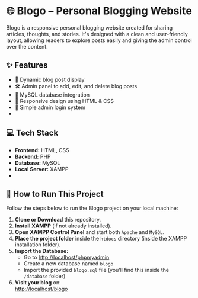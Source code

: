 # 🌐 Blogo – Personal Blogging Website

Blogo is a responsive personal blogging website created for sharing articles, thoughts, and stories. It's designed with a clean and user-friendly layout, allowing readers to explore posts easily and giving the admin control over the content.

## ✨ Features

- 📰 Dynamic blog post display
- 🛠 Admin panel to add, edit, and delete blog posts
- 💾 MySQL database integration
- 🎨 Responsive design using HTML & CSS
- 🔐 Simple admin login system
- 
## 💻 Tech Stack

- **Frontend:** HTML, CSS
- **Backend:** PHP
- **Database:** MySQL
- **Local Server:** XAMPP
- 
## 🚀 How to Run This Project

Follow the steps below to run the Blogo project on your local machine:

1. **Clone or Download** this repository.
2. **Install XAMPP** (if not already installed).
3. **Open XAMPP Control Panel** and start both `Apache` and `MySQL`.
4. **Place the project folder** inside the `htdocs` directory (inside the XAMPP installation folder).
5. **Import the Database:**
   - Go to [http://localhost/phpmyadmin](http://localhost/phpmyadmin)
   - Create a new database named `blogo`
   - Import the provided `blogo.sql` file (you’ll find this inside the `/database` folder)
6. **Visit your blog** on:  
   [http://localhost/blogo](http://localhost/blogo)

